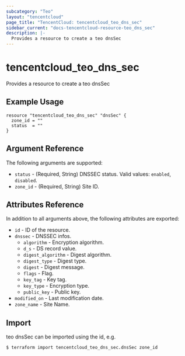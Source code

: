 ```yaml
---
subcategory: "Teo"
layout: "tencentcloud"
page_title: "TencentCloud: tencentcloud_teo_dns_sec"
sidebar_current: "docs-tencentcloud-resource-teo_dns_sec"
description: |-
  Provides a resource to create a teo dnsSec
---
```


# tencentcloud_teo_dns_sec

Provides a resource to create a teo dnsSec

## Example Usage

```hcl
resource "tencentcloud_teo_dns_sec" "dnsSec" {
  zone_id = ""
  status  = ""
}
```

## Argument Reference

The following arguments are supported:

* `status` - (Required, String) DNSSEC status. Valid values: `enabled`, `disabled`.
* `zone_id` - (Required, String) Site ID.

## Attributes Reference

In addition to all arguments above, the following attributes are exported:

* `id` - ID of the resource.
* `dnssec` - DNSSEC infos.
  * `algorithm` - Encryption algorithm.
  * `d_s` - DS record value.
  * `digest_algorithm` - Digest algorithm.
  * `digest_type` - Digest type.
  * `digest` - Digest message.
  * `flags` - Flag.
  * `key_tag` - Key tag.
  * `key_type` - Encryption type.
  * `public_key` - Public key.
* `modified_on` - Last modification date.
* `zone_name` - Site Name.


## Import

teo dnsSec can be imported using the id, e.g.
```
$ terraform import tencentcloud_teo_dns_sec.dnsSec zone_id
```

